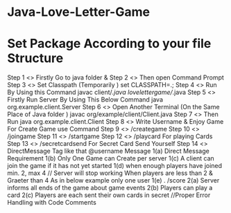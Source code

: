 # Java-Love-Letter-Game

# Set Package According to your file Structure 

Step 1 <> Firstly Go to java folder & 
Step 2 <> Then open Command Prompt 
Step 3 <> Set Classpath (Temporarily )
set CLASSPATH=.;
Step 4 <> Run By Using this Command 
javac client/*.java lovelettergame/*.java
Step 5 <> Firstly Run Server By Using This Below Command 
java org.example.client.Server
Step 6 <> Open Another Terminal (On the Same Place of Java folder )
javac org/example/client/Client.java
Step 7 <> Then Run java org.example.client.Client
Step 8 <> Write Username & Enjoy Game 
For Create Game use Command 
Step 9 <> /creategame 
Step 10 <> /joingame 
Step 11 <> /startgame 
Step 12 <> /playcard 
For playing Cards 
Step 13 <> /secretcardsend
For Secret Card Send Yourself
Step 14 <> DirectMessage Tag like that 
@username Message 
1(a) Direct Message Requirement 
1(b) Only One Game can Create per server 
1(c) A client can join the game if it has not yet started
1(d) when enough players have joined min. 2, max 4
// Server will stop working When players are less than 2 & Graeter than 4 
As in below example only one user 
1(e) . /score 
2(a) Server informs all ends of the game about game events
2(b) Players can play a card
2(c) Players are each sent their own cards in secret
//Proper Error Handling with Code Comments 
